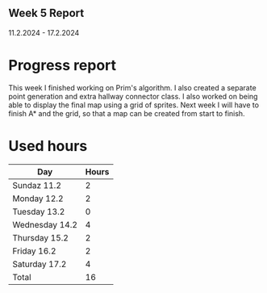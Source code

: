 ## Week 5 Report

11.2.2024 - 17.2.2024

# Progress report
This week I finished working on Prim's algorithm. I also created a separate point generation and extra hallway connector class. I also worked on being
able to display the final map using a grid of sprites. Next week I will have to finish A* and the grid, so that a map can be created from start to finish.

# Used hours

| Day | Hours |
|-----|-------|
| Sundaz 11.2   | 2 |
| Monday 12.2   | 2 |
| Tuesday 13.2   | 0 |
| Wednesday 14.2 | 4 |
| Thursday 15.2 | 2 |
| Friday 16.2 | 2 |
| Saturday 17.2 | 4 |
| Total | 16 |

